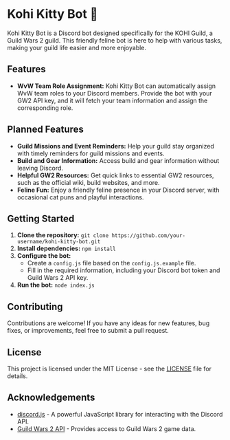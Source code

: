# Kohi Kitty Bot 🐾

Kohi Kitty Bot is a Discord bot designed specifically for the KOHI Guild, a Guild Wars 2 guild. This friendly feline bot is here to help with various tasks, making your guild life easier and more enjoyable.

## Features

* **WvW Team Role Assignment:**  Kohi Kitty Bot can automatically assign WvW team roles to your Discord members. Provide the bot with your GW2 API key, and it will fetch your team information and assign the corresponding role.

## Planned Features

* **Guild Missions and Event Reminders:**  Help your guild stay organized with timely reminders for guild missions and events.
* **Build and Gear Information:** Access build and gear information without leaving Discord.
* **Helpful GW2 Resources:**  Get quick links to essential GW2 resources, such as the official wiki, build websites, and more. 
* **Feline Fun:** Enjoy a friendly feline presence in your Discord server, with occasional cat puns and playful interactions.


## Getting Started

1. **Clone the repository:** `git clone https://github.com/your-username/kohi-kitty-bot.git`
2. **Install dependencies:** `npm install`
3. **Configure the bot:**
    * Create a `config.js` file based on the `config.js.example` file.
    * Fill in the required information, including your Discord bot token and Guild Wars 2 API key.
4. **Run the bot:** `node index.js`

## Contributing

Contributions are welcome! If you have any ideas for new features, bug fixes, or improvements, feel free to submit a pull request.

## License

This project is licensed under the MIT License - see the [LICENSE](LICENSE) file for details.

## Acknowledgements

* [discord.js](https://discord.js.org/) -  A powerful JavaScript library for interacting with the Discord API.
* [Guild Wars 2 API](https://wiki.guildwars2.com/wiki/API:Main) -  Provides access to Guild Wars 2 game data.
